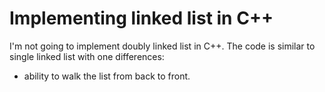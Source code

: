 # Implementing linked list in C++
I'm not going to implement doubly linked list in C++. The code
is similar to single linked list with one differences:
- ability to walk the list from back to front.